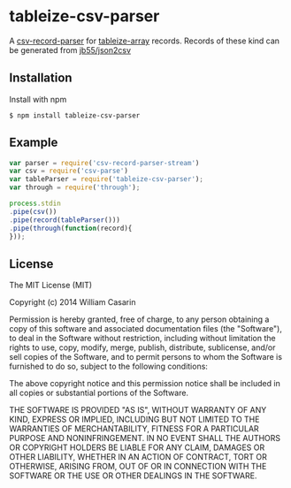 
# tableize-csv-parser

  A [csv-record-parser](https://github.com/jb55/csv-record-parser) for
  [tableize-array](https://github.com/jb55/tableize-array) records. Records of
  these kind can be generated from [jb55/json2csv](https://github.com/jb55/json2csv)

## Installation

  Install with npm

    $ npm install tableize-csv-parser

## Example

```js
var parser = require('csv-record-parser-stream')
var csv = require('csv-parse')
var tableParser = require('tableize-csv-parser');
var through = require('through');

process.stdin
.pipe(csv())
.pipe(record(tableParser()))
.pipe(through(function(record){
}));
```

## License

  The MIT License (MIT)

  Copyright (c) 2014 William Casarin

  Permission is hereby granted, free of charge, to any person obtaining a copy
  of this software and associated documentation files (the "Software"), to deal
  in the Software without restriction, including without limitation the rights
  to use, copy, modify, merge, publish, distribute, sublicense, and/or sell
  copies of the Software, and to permit persons to whom the Software is
  furnished to do so, subject to the following conditions:

  The above copyright notice and this permission notice shall be included in
  all copies or substantial portions of the Software.

  THE SOFTWARE IS PROVIDED "AS IS", WITHOUT WARRANTY OF ANY KIND, EXPRESS OR
  IMPLIED, INCLUDING BUT NOT LIMITED TO THE WARRANTIES OF MERCHANTABILITY,
  FITNESS FOR A PARTICULAR PURPOSE AND NONINFRINGEMENT. IN NO EVENT SHALL THE
  AUTHORS OR COPYRIGHT HOLDERS BE LIABLE FOR ANY CLAIM, DAMAGES OR OTHER
  LIABILITY, WHETHER IN AN ACTION OF CONTRACT, TORT OR OTHERWISE, ARISING FROM,
  OUT OF OR IN CONNECTION WITH THE SOFTWARE OR THE USE OR OTHER DEALINGS IN
  THE SOFTWARE.
